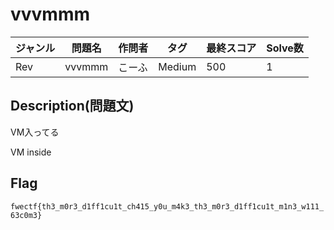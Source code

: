 # vvvmmm

|ジャンル|問題名|作問者|タグ|最終スコア|Solve数|
|---|---|---|---|---|---|
|Rev|vvvmmm|こーふ|Medium|500|1|
## Description(問題文)

VM入ってる

VM inside

## Flag

`fwectf{th3_m0r3_d1ff1cu1t_ch415_y0u_m4k3_th3_m0r3_d1ff1cu1t_m1n3_w111_63c0m3}`

